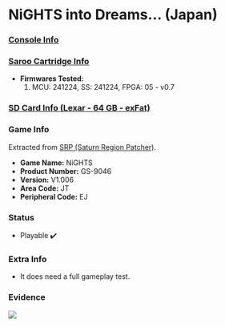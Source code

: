 # NiGHTS into Dreams... (Japan)

### [Console Info](../../../../../Info/Consoles/VA13/README.md)

### [Saroo Cartridge Info](../../../../../Info/Cartridges/GuangzhouSanStarOnlineShop/1.6/README.md)

- <b>Firmwares Tested:</b>
  1. MCU: 241224, SS: 241224, FPGA: 05 - v0.7

### [SD Card Info (Lexar - 64 GB - exFat)](../../../../../Info/SdCards/Lexar/64GB/exfat/README.md)

### Game Info

Extracted from [SRP (Saturn Region Patcher)](https://segaxtreme.net/resources/saturn-region-patcher.81/download).

- <b>Game Name:</b> NiGHTS
- <b>Product Number:</b> GS-9046
- <b>Version:</b> V1.006
- <b>Area Code:</b> JT
- <b>Peripheral Code:</b> EJ

### Status

- Playable :heavy_check_mark:

### Extra Info

- It does need a full gameplay test.

### Evidence

[![](https://img.youtube.com/vi/SgsGE63Q7Pw/0.jpg)](https://www.youtube.com/watch?v=SgsGE63Q7Pw)
